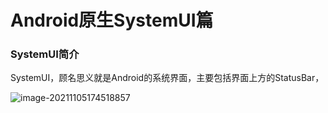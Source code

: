 # Android原生SystemUI篇

### SystemUI简介

SystemUI，顾名思义就是Android的系统界面，主要包括界面上方的StatusBar，

![image-20211105174518857](/home/chaoyangzhang/snap/typora/42/.config/Typora/typora-user-images/image-20211105174518857.png)